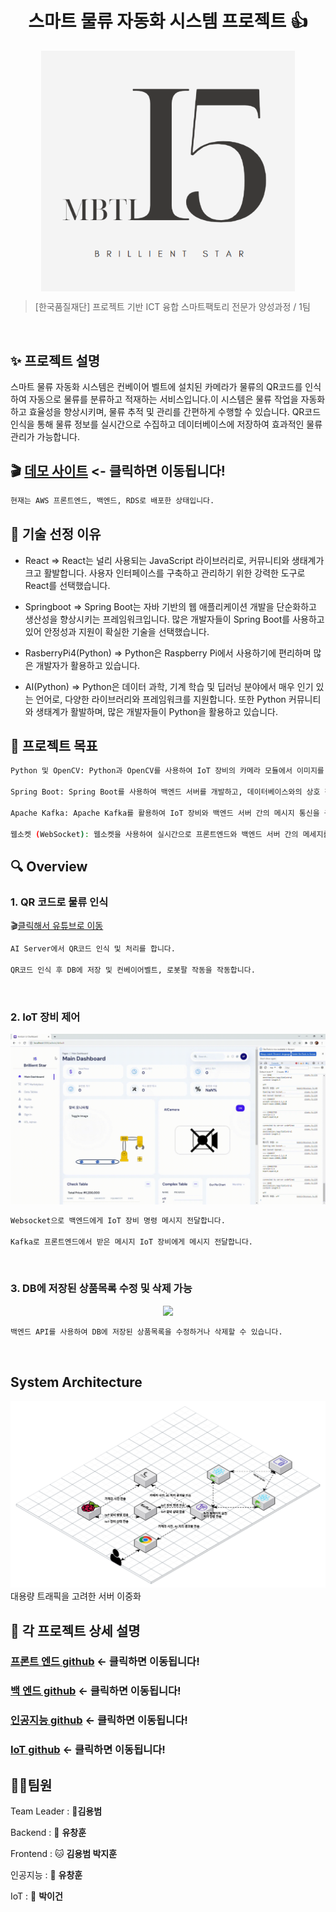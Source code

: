 <h1 align="center">스마트 물류 자동화 시스템 프로젝트 👍</h1>

<center>
    <img src="./img/I5logo.png"  style="zoom:76%;" align="center"/>
</center>

> [한국품질재단] 프로젝트 기반 ICT 융합 스마트팩토리 전문가 양성과정 / 1팀


<br>

## ✨ 프로젝트 설명

스마트 물류 자동화 시스템은 컨베이어 벨트에 설치된 카메라가 물류의 QR코드를 인식하여 자동으로 물류를 분류하고 적재하는 서비스입니다.이 시스템은 물류 작업을 자동화하고 효율성을 향상시키며, 물류 추적 및 관리를 간편하게 수행할 수 있습니다. QR코드 인식을 통해 물류 정보를 실시간으로 수집하고 데이터베이스에 저장하여 효과적인 물류 관리가 가능합니다.

## 🎬 [데모 사이트](http://스마트물류자동화.메인.한국) <- 클릭하면 이동됩니다!

```sh
현재는 AWS 프론트엔드, 백엔드, RDS로 배포한 상태입니다.
```

## 📌 기술 선정 이유

- React
  => React는 널리 사용되는 JavaScript 라이브러리로, 커뮤니티와 생태계가 크고 활발합니다. 사용자 인터페이스를 구축하고 관리하기 위한 강력한 도구로 React를 선택했습니다.

- Springboot
  => Spring Boot는 자바 기반의 웹 애플리케이션 개발을 단순화하고 생산성을 향상시키는 프레임워크입니다. 많은 개발자들이 Spring Boot를 사용하고 있어 안정성과 지원이 확실한 기술을 선택했습니다.

- RasberryPi4(Python)
  => Python은 Raspberry Pi에서 사용하기에 편리하며 많은 개발자가 활용하고 있습니다.

- AI(Python)
  => Python은 데이터 과학, 기계 학습 및 딥러닝 분야에서 매우 인기 있는 언어로, 다양한 라이브러리와 프레임워크를 지원합니다. 또한 Python 커뮤니티와 생태계가 활발하며, 많은 개발자들이 Python을 활용하고 있습니다.

## 📌 프로젝트 목표

```sh
Python 및 OpenCV: Python과 OpenCV를 사용하여 IoT 장비의 카메라 모듈에서 이미지를 캡처하고 QR 코드를 실시간으로 인식합니다. IoT 장비의 컨베이어 벨트와 로봇팔을 제어합니다.

Spring Boot: Spring Boot를 사용하여 백엔드 서버를 개발하고, 데이터베이스와의 상호 작용을 단순화하여 물류 정보를 저장하고 관리합니다.

Apache Kafka: Apache Kafka를 활용하여 IoT 장비와 백엔드 서버 간의 메시지 통신을 구현하며, 장비의 상태 메세지 및 제어 명령 메세지를 전송합니다.

웹소켓 (WebSocket): 웹소켓을 사용하여 실시간으로 프론트엔드와 백엔드 서버 간의 메세지를 전달하고, 장비 상태를 모니터링하고 제어합니다.
```

## 🔍 Overview

### 1. QR 코드로 물류 인식

🎬[클릭해서 유튜브로 이동](https://www.youtube.com/watch?v=YpPmn7hPwsQ)

```sh
AI Server에서 QR코드 인식 및 처리를 합니다.

QR코드 인식 후 DB에 저장 및 컨베이어벨트, 로봇팔 작동을 작동합니다.
```

<br>

### 2. IoT 장비 제어

<center>
    <img src="./img/camera.gif" />
</center>

```sh
Websocket으로 백엔드에게 IoT 장비 명령 메시지 전달합니다.

Kafka로 프론트엔드에서 받은 메시지 IoT 장비에게 메시지 전달합니다.
```

<br>

### 3. DB에 저장된 상품목록 수정 및 삭제 가능

<center>
    <img src="./img/db2.gif" />
</center>

```sh
백엔드 API를 사용하여 DB에 저장된 상품목록을 수정하거나 삭제할 수 있습니다.
```

<br>

## System Architecture

<center>
    <img src="./img/infra.png" />
</center>
대용량 트래픽을 고려한 서버 이중화

<br>

## 🔧 각 프로젝트 상세 설명

### [프론트 엔드 github](https://github.com/LUKR7Q/frontI5) <- 클릭하면 이동됩니다!

### [백 엔드 github](https://github.com/I5BrilliantStar/Backend) <- 클릭하면 이동됩니다!

### [인공지능 github](https://github.com/I5BrilliantStar/AIServer) <- 클릭하면 이동됩니다!

### [IoT github](https://github.com/I5BrilliantStar/IoT) <- 클릭하면 이동됩니다!

## 🤼‍♂️팀원

Team Leader : 🐯**김용범**

Backend : 🐶 **유창훈**

Frontend : 🐱 **김용범 박지훈**

인공지능 : 🦁 **유창훈**

IoT : 🐺 **박이건**

